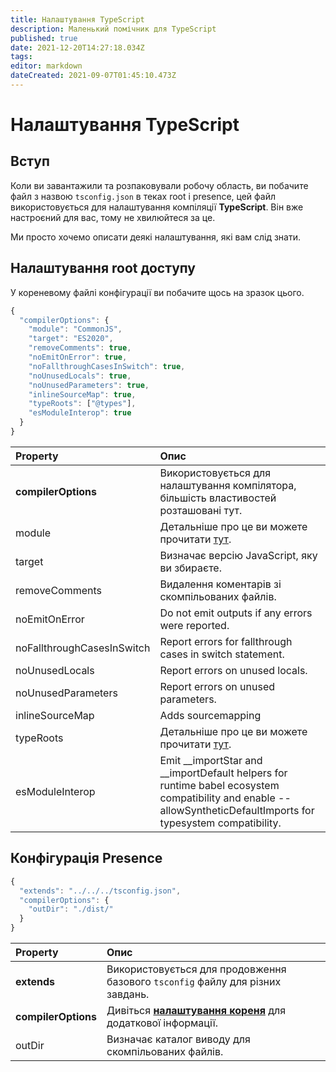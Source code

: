 ```yaml
---
title: Налаштування TypeScript
description: Маленький помічник для TypeScript
published: true
date: 2021-12-20T14:27:18.034Z
tags:
editor: markdown
dateCreated: 2021-09-07T01:45:10.473Z
---
```


# Налаштування TypeScript

## Вступ

Коли ви завантажили та розпаковували робочу область, ви побачите файл з назвою `tsconfig.json` в теках root і presence, цей файл використовується для налаштування компіляції **TypeScript**. Він вже настроєний для вас, тому не хвилюйтеся за це.

Ми просто хочемо описати деякі налаштування, які вам слід знати.

## Налаштування root доступу

У кореневому файлі конфігурації ви побачите щось на зразок цього.

```javascript
{
  "compilerOptions": {
    "module": "CommonJS",
    "target": "ES2020",
    "removeComments": true,
    "noEmitOnError": true,
    "noFallthroughCasesInSwitch": true,
    "noUnusedLocals": true,
    "noUnusedParameters": true,
    "inlineSourceMap": true,
    "typeRoots": ["@types"],
    "esModuleInterop": true
  }
}
```

| Property                   | Опис                                                                                                                                                                |
|:-------------------------- |:------------------------------------------------------------------------------------------------------------------------------------------------------------------- |
| **compilerOptions**        | Використовується для налаштування компілятора, більшість властивостей розташовані тут.                                                                              |
| module                     | Детальніше про це ви можете прочитати [тут](https://www.typescriptlang.org/docs/handbook/modules.html).                                                             |
| target                     | Визначає версію JavaScript, яку ви збираєте.                                                                                                                        |
| removeComments             | Видалення коментарів зі скомпільованих файлів.                                                                                                                      |
| noEmitOnError              | Do not emit outputs if any errors were reported.                                                                                                                    |
| noFallthroughCasesInSwitch | Report errors for fallthrough cases in switch statement.                                                                                                            |
| noUnusedLocals             | Report errors on unused locals.                                                                                                                                     |
| noUnusedParameters         | Report errors on unused parameters.                                                                                                                                 |
| inlineSourceMap            | Adds sourcemapping                                                                                                                                                  |
| typeRoots                  | Детальніше про це ви можете прочитати [тут](https://www.typescriptlang.org/docs/handbook/tsconfig-json.html#types-typeroots-and-types).                             |
| esModuleInterop            | Emit __importStar and __importDefault helpers for runtime babel ecosystem compatibility and enable --allowSyntheticDefaultImports for typesystem compatibility. |

## Конфігурація Presence

```javascript
{
  "extends": "../../../tsconfig.json",
  "compilerOptions": {
    "outDir": "./dist/"
  }
}
```

| Property            | Опис                                                                                                     |
|:------------------- |:-------------------------------------------------------------------------------------------------------- |
| **extends**         | Використовується для продовження базового `tsconfig` файлу для різних завдань.                           |
| **compilerOptions** | Дивіться [**налаштування кореня**](/dev/presence/tsconfig#root-configuration) для додаткової інформації. |
| outDir              | Визначає каталог виводу для скомпільованих файлів.                                                       |
